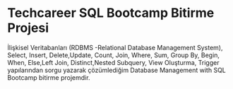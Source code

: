 # Techcareer SQL Bootcamp Bitirme Projesi
İlişkisel Veritabanları (RDBMS -Relational Database Management System), Select, Insert, Delete,Update, Count, Join, Where, Sum, Group By, Begin, When, Else,Left Join, Distinct,Nested Subquery, View Oluşturma, Trigger yapılarından sorgu yazarak çözümlediğim Database Management with SQL Bootcamp bitirme projemdir.
